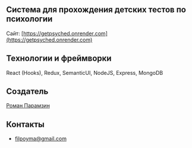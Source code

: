 ## Система для прохождения детских тестов по психологии

Сайт: [https://getpsyched.onrender.com](https://getpsyched.onrender.com)

##   Teхнологии и фреймворки
 React (Hooks), Redux, SemanticUI, NodeJS, Express, MongoDB  

## Создатель

[Роман Парамзин](https://github.com/filpoyma)

## Контакты

- filpoyma@gmail.com
